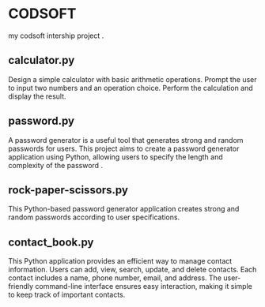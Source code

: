 # CODSOFT

my codsoft intership project .

## calculator.py

Design a simple calculator with basic arithmetic operations.
Prompt the user to input two numbers and an operation choice.
Perform the calculation and display the result.

## password.py

A password generator is a useful tool that generates strong and
random passwords for users. This project aims to create a
password generator application using Python, allowing users to
specify the length and complexity of the password .

## rock-paper-scissors.py

This Python-based password generator application creates strong and random passwords according to user specifications.

## contact_book.py

This Python application provides an efficient way to manage contact information. Users can add, view, search, update, and delete contacts. Each contact includes a name, phone number, email, and address. The user-friendly command-line interface ensures easy interaction, making it simple to keep track of important contacts.

